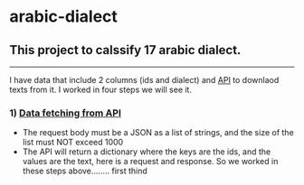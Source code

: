 # arabic-dialect
## This project to calssify 17 arabic dialect.
________________________
I have data that include 2 columns (ids and dialect) and [API](https://recruitment.aimtechnologies.co/ai-tasks) to downlaod texts from it.
I worked in four steps we will see it.
### 1) [Data fetching from API]()
- The request body must be a JSON as a list of strings, and the size of the list must NOT
exceed 1000
- The API will return a dictionary where the keys are the ids, and the values are the text, here
is a request and response.
So we worked in these steps above........
first thind
